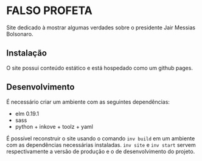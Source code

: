 FALSO PROFETA
=============

Site dedicado à mostrar algumas verdades sobre o presidente Jair Messias Bolsonaro.


Instalação
----------

O site possui conteúdo estático e está hospedado como um github pages.


Desenvolvimento
---------------

É necessário criar um ambiente com as seguintes dependências:

- elm 0.19.1
- sass
- python + inkove + toolz + yaml

É possível reconstruir o site usando o comando ``inv build`` em um ambiente com as dependências necessárias instaladas.
``inv site`` e ``inv start`` servem respectivamente a versão de produção e o de desenvolvimento do projeto. 